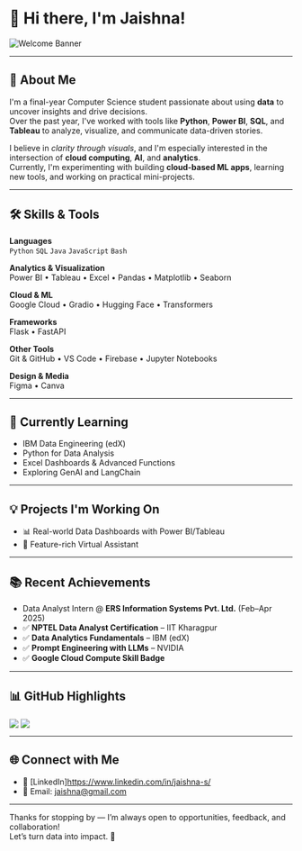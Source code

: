 # 👋 Hi there, I'm Jaishna!

![Welcome Banner](https://readme-typing-svg.herokuapp.com/?lines=Aspiring+Data+Analyst;CSE+Student+@+MVJCE;Cloud+%2B+ML+Explorer;Building+Projects+that+Make+Sense&center=true&width=450)

---

## 💼 About Me

I'm a final-year Computer Science student passionate about using **data** to uncover insights and drive decisions.  
Over the past year, I've worked with tools like **Python**, **Power BI**, **SQL**, and **Tableau** to analyze, visualize, and communicate data-driven stories.  

I believe in *clarity through visuals*, and I'm especially interested in the intersection of **cloud computing**, **AI**, and **analytics**.  
Currently, I'm experimenting with building **cloud-based ML apps**, learning new tools, and working on practical mini-projects.  

---

## 🛠️ Skills & Tools

**Languages**  
`Python` `SQL` `Java` `JavaScript` `Bash`

**Analytics & Visualization**  
Power BI • Tableau • Excel • Pandas • Matplotlib • Seaborn

**Cloud & ML**  
Google Cloud • Gradio • Hugging Face • Transformers

**Frameworks**  
Flask • FastAPI

**Other Tools**  
Git & GitHub • VS Code • Firebase • Jupyter Notebooks

**Design & Media**  
Figma • Canva

---

## 🌱 Currently Learning

- IBM Data Engineering (edX)  
- Python for Data Analysis
- Excel Dashboards & Advanced Functions   
- Exploring GenAI and LangChain  

---

## 💡 Projects I'm Working On

- 📊 Real-world Data Dashboards with Power BI/Tableau  
- 🤖 Feature-rich Virtual Assistant  

---

## 📚 Recent Achievements

- Data Analyst Intern @ **ERS Information Systems Pvt. Ltd.** (Feb–Apr 2025)  
- ✅ **NPTEL Data Analyst Certification** – IIT Kharagpur   
- ✅ **Data Analytics Fundamentals** – IBM (edX)   
- ✅ **Prompt Engineering with LLMs** – NVIDIA  
- ✅ **Google Cloud Compute Skill Badge**  

---

## 📊 GitHub Highlights

<img align="center" src="https://github-readme-stats.vercel.app/api?username=jaishna&show_icons=true&theme=tokyonight" />  
<img align="center" src="https://github-readme-stats.vercel.app/api/top-langs/?username=jaishna&layout=compact&theme=tokyonight" />

---

## 🌐 Connect with Me

- 💼 [LinkedIn]https://www.linkedin.com/in/jaishna-s/ 
- 📧 Email: jaishna@gmail.com

---

Thanks for stopping by — I’m always open to opportunities, feedback, and collaboration!  
Let’s turn data into impact. 🚀



<!--
**JaishnaCodz/JaishnaCodz** is a ✨ _special_ ✨ repository because its `README.md` (this file) appears on your GitHub profile.

Here are some ideas to get you started:

- 🔭 I’m currently working on ...
- 🌱 I’m currently learning ...
- 👯 I’m looking to collaborate on ...
- 🤔 I’m looking for help with ...
- 💬 Ask me about ...
- 📫 How to reach me: ...
- 😄 Pronouns: ...
- ⚡ Fun fact: ...
-->
